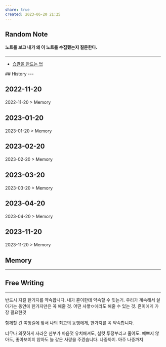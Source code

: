 ```yaml
---
share: true
created: 2023-06-20 21:25
---
```


## Random Note
#### 노트를 보고 내가 왜 이 노트를 수집했는지 질문한다.
---
<p><span><ul>
<li><a data-tooltip-position="top" aria-label="Infinity Drawer/습관을 만드는 법.md" data-href="Infinity Drawer/습관을 만드는 법.md" href="Infinity Drawer/습관을 만드는 법.md" class="internal-link" target="_blank" rel="noopener">습관을 만드는 법</a></li>
</ul></span></p>
## History
---
<h2><span><p>2022-11-20</p></span></h2><p><span><p><span alt="2022-11-20 > Memory" src="2022-11-20#Memory" class="internal-embed">2022-11-20 &gt; Memory</span></p></span></p><h2><span><p>2023-01-20</p></span></h2><p><span><p><span alt="2023-01-20 > Memory" src="2023-01-20#Memory" class="internal-embed">2023-01-20 &gt; Memory</span></p></span></p><h2><span><p>2023-02-20</p></span></h2><p><span><p><span alt="2023-02-20 > Memory" src="2023-02-20#Memory" class="internal-embed">2023-02-20 &gt; Memory</span></p></span></p><h2><span><p>2023-03-20</p></span></h2><p><span><p><span alt="2023-03-20 > Memory" src="2023-03-20#Memory" class="internal-embed">2023-03-20 &gt; Memory</span></p></span></p><h2><span><p>2023-04-20</p></span></h2><p><span><p><span alt="2023-04-20 > Memory" src="2023-04-20#Memory" class="internal-embed">2023-04-20 &gt; Memory</span></p></span></p><h2><span><p>2023-11-20</p></span></h2><p><span><p><span alt="2023-11-20 > Memory" src="2023-11-20#Memory" class="internal-embed">2023-11-20 &gt; Memory</span></p></span></p>


## Memory
---




## Free Writing
---
반드시 지킬 한가지를 약속합니다.
내가 횬이한테 약속할 수 잇는거. 
우리가 계속해서 살아가는 동안에 한가지만은 꼭 해줄 것.
어떤 사왛ㅇ에라도 해줄 수 있는 것.
횬이에게 가장 필요한것


함께할 긴 여행길에 앞서
나의 최고의 동행에게, 
한가지를 꼭 약속합니다.

너무나 의젓하게 자라온 신부가
마음껏 유치해져도,
실컷 투정부리고 울어도.
예쁘지 않아도, 좋아보이지 않아도
늘 같은 사랑을 주겠습니다.
나중까지. 아주 나중까지 




